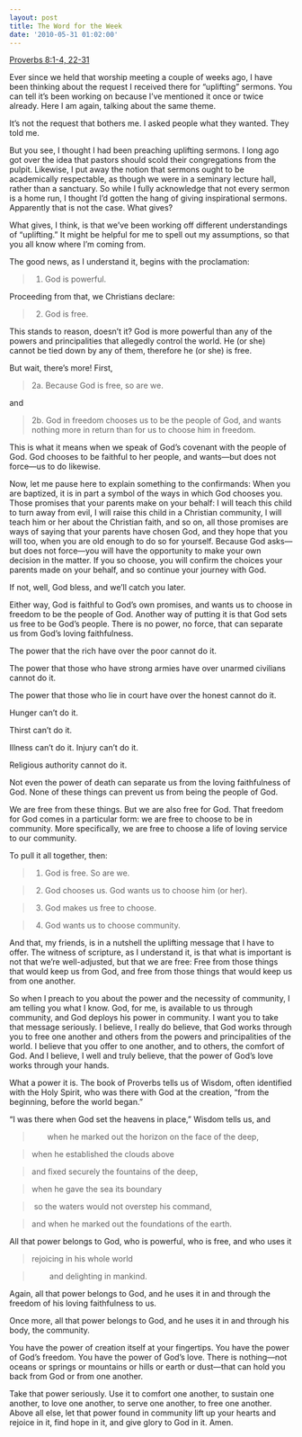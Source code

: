 ```yaml
---
layout: post
title: The Word for the Week
date: '2010-05-31 01:02:00'
---
```



[Proverbs 8:1-4, 22-31](http://bible.oremus.org/?ql=142267503)

Ever since we held that worship meeting a couple of weeks ago, I have been thinking about the request I received there for “uplifting” sermons. You can tell it’s been working on because I’ve mentioned it once or twice already. Here I am again, talking about the same theme.

It’s not the request that bothers me. I asked people what they wanted. They told me.

But you see, I thought I had been preaching uplifting sermons. I long ago got over the idea that pastors should scold their congregations from the pulpit. Likewise, I put away the notion that sermons ought to be academically respectable, as though we were in a seminary lecture hall, rather than a sanctuary. So while I fully acknowledge that not every sermon is a home run, I thought I’d gotten the hang of giving inspirational sermons. Apparently that is not the case. What gives?  
[]()

What gives, I think, is that we’ve been working off different understandings of “uplifting.” It might be helpful for me to spell out my assumptions, so that you all know where I’m coming from.

The good news, as I understand it, begins with the proclamation:

> 1. God is powerful.

Proceeding from that, we Christians declare:

> 2. God is free.

This stands to reason, doesn’t it? God is more powerful than any of the powers and principalities that allegedly control the world. He (or she) cannot be tied down by any of them, therefore he (or she) is free.

But wait, there’s more! First,

> 2a. Because God is free, so are we.

and

> 2b. God in freedom chooses us to be the people of God, and wants nothing more in return than for us to choose him in freedom.

This is what it means when we speak of God’s covenant with the people of God. God chooses to be faithful to her people, and wants—but does not force—us to do likewise.

Now, let me pause here to explain something to the confirmands: When you are baptized, it is in part a symbol of the ways in which God chooses you. Those promises that your parents make on your behalf: I will teach this child to turn away from evil, I will raise this child in a Christian community, I will teach him or her about the Christian faith, and so on, all those promises are ways of saying that your parents have chosen God, and they hope that you will too, when you are old enough to do so for yourself. Because God asks—but does not force—you will have the opportunity to make your own decision in the matter. If you so choose, you will confirm the choices your parents made on your behalf, and so continue your journey with God.

If not, well, God bless, and we’ll catch you later.

Either way, God is faithful to God’s own promises, and wants us to choose in freedom to be the people of God. Another way of putting it is that God sets us free to be God’s people. There is no power, no force, that can separate us from God’s loving faithfulness.

The power that the rich have over the poor cannot do it.

The power that those who have strong armies have over unarmed civilians cannot do it.

The power that those who lie in court have over the honest cannot do it.

Hunger can’t do it.

Thirst can’t do it.

Illness can’t do it. Injury can’t do it.

Religious authority cannot do it.

Not even the power of death can separate us from the loving faithfulness of God. None of these things can prevent us from being the people of God.

We are free from these things. But we are also free for God. That freedom for God comes in a particular form: we are free to choose to be in community. More specifically, we are free to choose a life of loving service to our community.

To pull it all together, then:

> 1. God is free. So are we.

> 2. God chooses us. God wants us to choose him (or her).

> 3. God makes us free to choose.

> 4. God wants us to choose community.

And that, my friends, is in a nutshell the uplifting message that I have to offer. The witness of scripture, as I understand it, is that what is important is not that we’re well-adjusted, but that we are free: Free from those things that would keep us from God, and free from those things that would keep us from one another.

So when I preach to you about the power and the necessity of community, I am telling you what I know. God, for me, is available to us through community, and God deploys his power in community. I want you to take that message seriously. I believe, I really do believe, that God works through you to free one another and others from the powers and principalities of the world. I believe that you offer to one another, and to others, the comfort of God. And I believe, I well and truly believe, that the power of God’s love works through your hands.

What a power it is. The book of Proverbs tells us of Wisdom, often identified with the Holy Spirit, who was there with God at the creation, “from the beginning, before the world began.”

“I was there when God set the heavens in place,” Wisdom tells us, and

>        when he marked out the horizon on the face of the deep,

> when he established the clouds above         

> and fixed securely the fountains of the deep,

> when he gave the sea its boundary        

>  so the waters would not overstep his command,         

> and when he marked out the foundations of the earth.

All that power belongs to God, who is powerful, who is free, and who uses it

> rejoicing in his whole world 

>         and delighting in mankind.

Again, all that power belongs to God, and he uses it in and through the freedom of his loving faithfulness to us.

Once more, all that power belongs to God, and he uses it in and through his body, the community.

You have the power of creation itself at your fingertips. You have the power of God’s freedom. You have the power of God’s love. There is nothing—not oceans or springs or mountains or hills or earth or dust—that can hold you back from God or from one another.

Take that power seriously. Use it to comfort one another, to sustain one another, to love one another, to serve one another, to free one another. Above all else, let that power found in community lift up your hearts and rejoice in it, find hope in it, and give glory to God in it. Amen.


